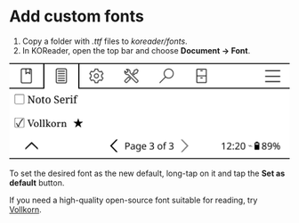 # Add custom fonts

1. Copy a folder with _.ttf_ files to _koreader/fonts_.
2. In KOReader, open the top bar and choose **Document → Font**.

![](img/font.png)

To set the desired font as the new default, long-tap on it and tap the **Set as default** button.

If you need a high-quality open-source font suitable for reading, try [Vollkorn](http://vollkorn-typeface.com).